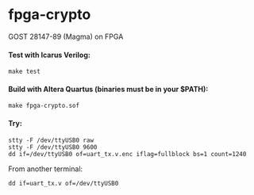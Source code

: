 # fpga-crypto
GOST 28147-89 (Magma) on FPGA
#### Test with Icarus Verilog:
    make test

#### Build with Altera Quartus (binaries must be in your $PATH):
    make fpga-crypto.sof

#### Try:
    stty -F /dev/ttyUSB0 raw
    stty -F /dev/ttyUSB0 9600
    dd if=/dev/ttyUSB0 of=uart_tx.v.enc iflag=fullblock bs=1 count=1240
From another terminal:
    
    dd if=uart_tx.v of=/dev/ttyUSB0
